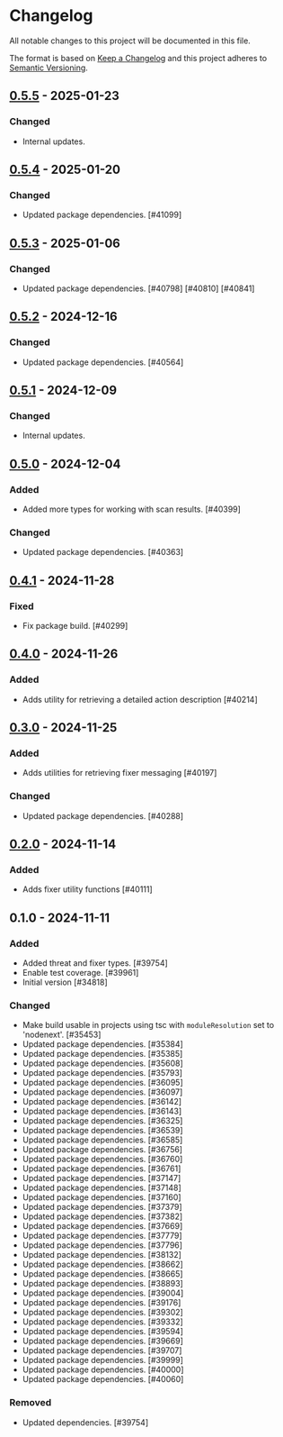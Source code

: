 # Changelog

All notable changes to this project will be documented in this file.

The format is based on [Keep a Changelog](https://keepachangelog.com/en/1.0.0/)
and this project adheres to [Semantic Versioning](https://semver.org/spec/v2.0.0.html).

## [0.5.5] - 2025-01-23
### Changed
- Internal updates.

## [0.5.4] - 2025-01-20
### Changed
- Updated package dependencies. [#41099]

## [0.5.3] - 2025-01-06
### Changed
- Updated package dependencies. [#40798] [#40810] [#40841]

## [0.5.2] - 2024-12-16
### Changed
- Updated package dependencies. [#40564]

## [0.5.1] - 2024-12-09
### Changed
- Internal updates.

## [0.5.0] - 2024-12-04
### Added
- Added more types for working with scan results. [#40399]

### Changed
- Updated package dependencies. [#40363]

## [0.4.1] - 2024-11-28
### Fixed
- Fix package build. [#40299]

## [0.4.0] - 2024-11-26
### Added
- Adds utility for retrieving a detailed action description [#40214]

## [0.3.0] - 2024-11-25
### Added
- Adds utilities for retrieving fixer messaging [#40197]

### Changed
- Updated package dependencies. [#40288]

## [0.2.0] - 2024-11-14
### Added
- Adds fixer utility functions [#40111]

## 0.1.0 - 2024-11-11
### Added
- Added threat and fixer types. [#39754]
- Enable test coverage. [#39961]
- Initial version [#34818]

### Changed
- Make build usable in projects using tsc with `moduleResolution` set to 'nodenext'. [#35453]
- Updated package dependencies. [#35384]
- Updated package dependencies. [#35385]
- Updated package dependencies. [#35608]
- Updated package dependencies. [#35793]
- Updated package dependencies. [#36095]
- Updated package dependencies. [#36097]
- Updated package dependencies. [#36142]
- Updated package dependencies. [#36143]
- Updated package dependencies. [#36325]
- Updated package dependencies. [#36539]
- Updated package dependencies. [#36585]
- Updated package dependencies. [#36756]
- Updated package dependencies. [#36760]
- Updated package dependencies. [#36761]
- Updated package dependencies. [#37147]
- Updated package dependencies. [#37148]
- Updated package dependencies. [#37160]
- Updated package dependencies. [#37379]
- Updated package dependencies. [#37382]
- Updated package dependencies. [#37669]
- Updated package dependencies. [#37779]
- Updated package dependencies. [#37796]
- Updated package dependencies. [#38132]
- Updated package dependencies. [#38662]
- Updated package dependencies. [#38665]
- Updated package dependencies. [#38893]
- Updated package dependencies. [#39004]
- Updated package dependencies. [#39176]
- Updated package dependencies. [#39302]
- Updated package dependencies. [#39332]
- Updated package dependencies. [#39594]
- Updated package dependencies. [#39669]
- Updated package dependencies. [#39707]
- Updated package dependencies. [#39999]
- Updated package dependencies. [#40000]
- Updated package dependencies. [#40060]

### Removed
- Updated dependencies. [#39754]

[0.5.5]: https://github.com/Automattic/jetpack-scan/compare/v0.5.4...v0.5.5
[0.5.4]: https://github.com/Automattic/jetpack-scan/compare/v0.5.3...v0.5.4
[0.5.3]: https://github.com/Automattic/jetpack-scan/compare/v0.5.2...v0.5.3
[0.5.2]: https://github.com/Automattic/jetpack-scan/compare/v0.5.1...v0.5.2
[0.5.1]: https://github.com/Automattic/jetpack-scan/compare/v0.5.0...v0.5.1
[0.5.0]: https://github.com/Automattic/jetpack-scan/compare/v0.4.1...v0.5.0
[0.4.1]: https://github.com/Automattic/jetpack-scan/compare/v0.4.0...v0.4.1
[0.4.0]: https://github.com/Automattic/jetpack-scan/compare/v0.3.0...v0.4.0
[0.3.0]: https://github.com/Automattic/jetpack-scan/compare/v0.2.0...v0.3.0
[0.2.0]: https://github.com/Automattic/jetpack-scan/compare/v0.1.0...v0.2.0
